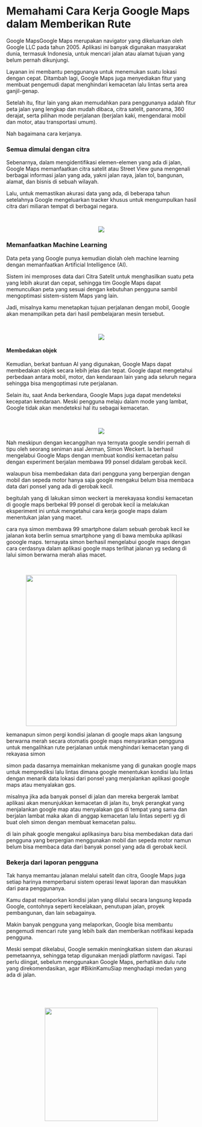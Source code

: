 # Memahami Cara Kerja Google Maps dalam Memberikan Rute

Google MapsGoogle Maps merupakan navigator yang dikeluarkan oleh Google LLC pada tahun 2005. Aplikasi ini banyak digunakan masyarakat dunia, termasuk Indonesia, untuk mencari jalan atau alamat tujuan yang belum pernah dikunjungi.

Layanan ini membantu penggunanya untuk menemukan suatu lokasi dengan cepat. Ditambah lagi, Google Maps juga menyediakan fitur yang membuat pengemudi dapat menghindari kemacetan lalu lintas serta area ganjil-genap.

Setelah itu, fitur lain yang akan memudahkan para penggunanya adalah fitur peta jalan yang lengkap dan mudah dibaca, citra satelit, panorama, 360 derajat, serta pilihan mode perjalanan (berjalan kaki, mengendarai mobil dan motor, atau transportasi umum). 

Nah bagaimana cara kerjanya.

### Semua dimulai dengan citra 

Sebenarnya, dalam mengidentifikasi elemen-elemen yang ada di jalan, Google Maps memanfaatkan citra satelit atau Street View guna mengenali berbagai informasi jalan yang ada, yakni jalan raya, jalan tol, bangunan, alamat, dan bisnis di sebuah wilayah.

Lalu, untuk memastikan akurasi data yang ada, di beberapa tahun setelahnya Google mengeluarkan tracker khusus untuk mengumpulkan hasil citra dari miliaran tempat di berbagai negara.
 
<br>
<p align="center"><img src="https://encrypted-tbn0.gstatic.com/images?q=tbn:ANd9GcTQ0amx-Bk0awsXuwmaUdtFQPZFknvsQ0PRgA&usqp=CAU"></p>

### Memanfaatkan Machine Learning

Data peta yang Google punya kemudian diolah oleh machine learning dengan memanfaatkan Artificial Intelligence (AI).

Sistem ini memproses data dari Citra Satelit untuk menghasilkan suatu peta yang lebih akurat dan cepat, sehingga tim Google Maps dapat memunculkan peta yang sesuai dengan kebutuhan pengguna sambil mengoptimasi sistem-sistem Maps yang lain.

Jadi, misalnya kamu menetapkan tujuan perjalanan dengan mobil, Google akan menampilkan peta dari hasil pembelajaran mesin tersebut.

<br>
<p align="center"><img src="https://encrypted-tbn0.gstatic.com/images?q=tbn:ANd9GcQDej5-tq9SywD7ccg8qCydPnhJc8jyHwg6LA&usqp=CAU"></p>

#### Membedakan objek
Kemudian, berkat bantuan AI yang digunakan, Google Maps dapat membedakan objek secara lebih jelas dan tepat. Google dapat mengetahui perbedaan antara mobil, motor, dan kendaraan lain yang ada seluruh negara sehingga bisa mengoptimasi rute perjalanan. 

Selain itu, saat Anda berkendara, Google Maps juga dapat mendeteksi kecepatan kendaraan. Meski pengguna melaju dalam mode yang lambat, Google tidak akan mendeteksi hal itu sebagai kemacetan.

<br>
<p align="center"><img src="https://encrypted-tbn0.gstatic.com/images?q=tbn:ANd9GcRnokT_q7vEjYAG58PIKqeGGcWlzgDrASmB3g&usqp=CAU"></p>

Nah meskipun dengan kecanggihan nya ternyata google sendiri pernah di tipu oleh seorang seniman asal Jerman, Simon Weckert. Ia berhasil mengelabui Google Maps dengan membuat kondisi kemacetan palsu dengan experiment berjalan membawa 99 ponsel didalam gerobak kecil.

walaupun bisa membedakan data dari pengguna yang berpergian dengan mobil dan sepeda motor hanya saja google mengakui belum bisa membaca data dari ponsel yang ada di gerobak kecil.

begitulah yang di lakukan simon weckert ia merekayasa kondisi kemacetan di google maps berbekal 99 ponsel di gerobak kecil ia melakukan eksperiment ini untuk mengetahui cara kerja google maps dalam menentukan jalan yang macet.

cara nya simon membawa 99 smartphone dalam sebuah gerobak kecil ke jalanan kota berlin semua smartphone yang di bawa membuka aplikasi gooogle maps. ternayata simon berhasil mengelabui google maps dengan cara cerdasnya dalam aplikasi google maps terlihat jalanan yg sedang di lalui simon berwarna merah alias macet.

<br>
<p align="center"><img width="400" src="https://cdn-2.tstatic.net/tribunnews/foto/bank/images/google-maps-hack-pria-berlin.jpg"></p>

kemanapun simon pergi kondisi jalanan di google maps akan langsung berwarna merah secara otomatis google maps menyarankan pengguna untuk mengalihkan rute perjalanan untuk menghindari kemacetan yang di rekayasa simon

simon pada dasarnya memainkan mekanisme yang di gunakan google maps untuk memprediksi lalu lintas dimana google menentukan kondisi lalu lintas dengan menarik data lokasi dari ponsel yang menjalankan aplikasi google maps atau menyalakan gps.

misalnya jika ada banyak ponsel di jalan dan mereka bergerak lambat aplikasi akan menunjukkan kemacetan di jalan itu, bnyk perangkat yang menjalankan google map atau menyalakan gps di tempat yang sama dan berjalan lambat maka akan di anggap kemacetan lalu lintas seperti yg di buat oleh simon dengan membuat kemacetan palsu.

di lain pihak google mengakui aplikasinya baru bisa membedakan data dari pengguna yang berpergian menggunakan mobil dan sepeda motor namun belum bisa membaca data dari banyak ponsel yang ada di gerobak kecil.






### Bekerja dari laporan pengguna

Tak hanya memantau jalanan melalui satelit dan citra, Google Maps juga setiap harinya memperbarui sistem operasi lewat laporan dan masukkan dari para penggunanya.

Kamu dapat melaporkan kondisi jalan yang dilalui secara langsung kepada Google, contohnya seperti kecelakaan, penutupan jalan, proyek pembangunan, dan lain sebagainya.

Makin banyak pengguna yang melaporkan, Google bisa membantu pengemudi mencari rute yang lebih baik dan memberikan notifikasi kepada pengguna.

Meski sempat dikelabui, Google semakin meningkatkan sistem dan akurasi pemetaannya, sehingga tetap digunakan menjadi platform navigasi. Tapi perlu diingat, sebelum menggunakan Google Maps, perhatikan dulu rute yang direkomendasikan, agar #BikinKamuSiap menghadapi medan yang ada di jalan.

<br>
<br>
<br>
<p align="center"><img width="300" src="https://media1.giphy.com/media/SYKywjPHqrIA3BHB1o/giphy.gif?cid=790b76111a8c60ba7ae2ef7f5f9a6812123de031c7e3fb7f&rid=giphy.gif"></p>
